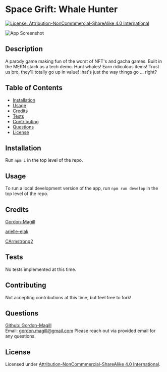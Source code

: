 # Space Grift: Whale Hunter
[![License: Attribution-NonCommmercial-ShareAlike 4.0 International](https://img.shields.io/badge/License-CC_BY--ND_4.0-lightgrey.svg)](https://creativecommons.org/licenses/by-nc-sa/4.0/)

![App Screenshot](https://user-images.githubusercontent.com/73449635/214199376-31dfdb1d-d4b2-4e08-a0e6-b703241a5b34.png)


## Description

A parody game making fun of the worst of NFT's and gacha games. Built in the MERN stack as a tech demo. Hunt whales! Earn ridiculous items! Trust us bro, they'll totally go up in value! !hat's just the way things go ... right?

## Table of Contents

- [Installation](#installation)
- [Usage](#usage)
- [Credits](#credits)
- [Tests](#tests)
- [Contributing](#contributing)
- [Questions](#questions)
- [License](#license)

## Installation

Run ```npm i``` in the top level of the repo.

## Usage

To run a local development version of the app, run ```npm run develop``` in the top level of the repo.

## Credits

[Gordon-Magill](https://github.com/Gordon-Magill)

[arielle-elak](https://github.com/arielle-elak)

[CArmstrong2](https://github.com/CArmstrong2)


## Tests

No tests implemented at this time.

## Contributing

Not accepting contributions at this time, but feel free to fork!

## Questions

[Github: Gordon-Magill](https://github.com/Gordon-Magill)<br>
Email: gordon.magill@gmail.com
Please reach out via provided email for any questions.

## License

Licensed under [Attribution-NonCommmercial-ShareAlike 4.0 International](https://creativecommons.org/licenses/by-nc-sa/4.0/).
